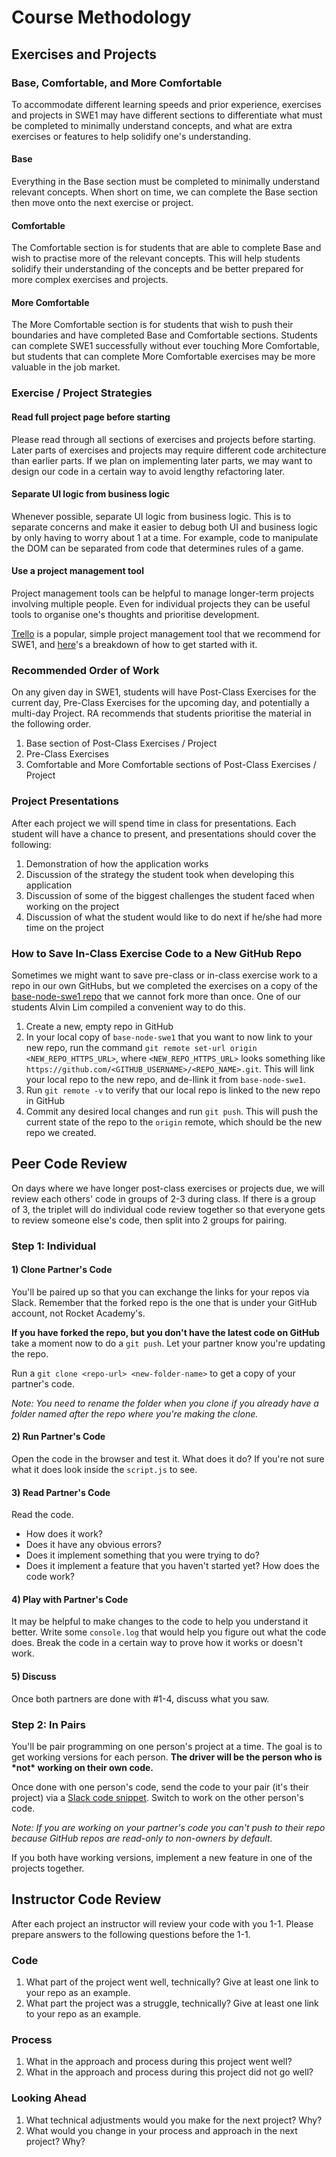 # Course Methodology

## Exercises and Projects

### Base, Comfortable, and More Comfortable

To accommodate different learning speeds and prior experience, exercises and projects in SWE1 may have different sections to differentiate what must be completed to minimally understand concepts, and what are extra exercises or features to help solidify one's understanding.

#### Base

Everything in the Base section must be completed to minimally understand relevant concepts. When short on time, we can complete the Base section then move onto the next exercise or project.

#### Comfortable

The Comfortable section is for students that are able to complete Base and wish to practise more of the relevant concepts. This will help students solidify their understanding of the concepts and be better prepared for more complex exercises and projects.

#### More Comfortable

The More Comfortable section is for students that wish to push their boundaries and have completed Base and Comfortable sections. Students can complete SWE1 successfully without ever touching More Comfortable, but students that can complete More Comfortable exercises may be more valuable in the job market.

### Exercise / Project Strategies

#### Read full project page before starting

Please read through all sections of exercises and projects before starting. Later parts of exercises and projects may require different code architecture than earlier parts. If we plan on implementing later parts, we may want to design our code in a certain way to avoid lengthy refactoring later.

#### Separate UI logic from business logic

Whenever possible, separate UI logic from business logic. This is to separate concerns and make it easier to debug both UI and business logic by only having to worry about 1 at a time. For example, code to manipulate the DOM can be separated from code that determines rules of a game.

#### Use a project management tool

Project management tools can be helpful to manage longer-term projects involving multiple people. Even for individual projects they can be useful tools to organise one's thoughts and prioritise development.

[Trello](https://trello.com/) is a popular, simple project management tool that we recommend for SWE1, and [here](https://blog.trello.com/how-to-scrum-and-trello-for-teams-at-work)'s a breakdown of how to get started with it.

### Recommended Order of Work

On any given day in SWE1, students will have Post-Class Exercises for the current day, Pre-Class Exercises  for the upcoming day, and potentially a multi-day Project. RA recommends that students prioritise the material in the following order.

1. Base section of Post-Class Exercises / Project
2. Pre-Class Exercises
3. Comfortable and More Comfortable sections of Post-Class Exercises / Project

### Project Presentations

After each project we will spend time in class for presentations. Each student will have a chance to present, and presentations should cover the following:

1. Demonstration of how the application works
2. Discussion of the strategy the student took when developing this application
3. Discussion of some of the biggest challenges the student faced when working on the project
4. Discussion of what the student would like to do next if he/she had more time on the project

### How to Save In-Class Exercise Code to a New GitHub Repo

Sometimes we might want to save pre-class or in-class exercise work to a repo in our own GitHubs, but we completed the exercises on a copy of the [base-node-swe1 repo](https://github.com/rocketacademy/base-node-swe1) that we cannot fork more than once. One of our students Alvin Lim compiled a convenient way to do this.

1. Create a new, empty repo in GitHub
2. In your local copy of `base-node-swe1` that you want to now link to your new repo, run the command `git remote set-url origin <NEW_REPO_HTTPS_URL>`, where `<NEW_REPO_HTTPS_URL>` looks something like `https://github.com/<GITHUB_USERNAME>/<REPO_NAME>.git`. This will link your local repo to the new repo, and de-llink it from `base-node-swe1`.
3. Run `git remote -v` to verify that our local repo is linked to the new repo in GitHub
4. Commit any desired local changes and run `git push`. This will push the current state of the repo to the `origin` remote, which should be the new repo we created.

## Peer Code Review

On days where we have longer post-class exercises or projects due, we will review each others' code in groups of 2-3 during class. If there is a group of 3, the triplet will do individual code review together so that everyone gets to review someone else's code, then split into 2 groups for pairing.

### Step 1: Individual

#### 1\) Clone Partner's Code

You'll be paired up so that you can exchange the links for your repos via Slack. Remember that the forked repo is the one that is under your GitHub account, not Rocket Academy's.

**If you have forked the repo, but you don't have the latest code on GitHub** take a moment now to do a `git push`. Let your partner know you're updating the repo.

Run a `git clone <repo-url> <new-folder-name>` to get a copy of your partner's code.

_Note: You need to rename the folder when you clone if you already have a folder named after the repo where you're making the clone._

#### 2\) Run Partner's Code

Open the code in the browser and test it. What does it do? If you're not sure what it does look inside the `script.js` to see.

#### 3\) Read Partner's Code

Read the code.

* How does it work?
* Does it have any obvious errors?
* Does it implement something that you were trying to do?
* Does it implement a feature that you haven't started yet? How does the code work?

#### 4\) Play with Partner's Code

It may be helpful to make changes to the code to help you understand it better. Write some `console.log` that would help you figure out what the code does. Break the code in a certain way to prove how it works or doesn't work.

#### 5\) Discuss

Once both partners are done with \#1-4, discuss what you saw.

### Step 2: In Pairs

You'll be pair programming on one person's project at a time. The goal is to get working versions for each person. **The driver will be the person who is \*not\* working on their own code.** 

Once done with one person's code, send the code to your pair \(it's their project\) via a [Slack code snippet](https://slack.com/intl/en-sg/slack-tips/share-code-snippets). Switch to work on the other person's code.

_Note: If you are working on your partner's code you can't push to their repo because GitHub repos are read-only to non-owners by default._

If you both have working versions, implement a new feature in one of the projects together.

## Instructor Code Review

After each project an instructor will review your code with you 1-1. Please prepare answers to the following questions before the 1-1.

### Code

1. What part of the project went well, technically? Give at least one link to your repo as an example.
2. What part the project was a struggle, technically? Give at least one link to your repo as an example.

### Process

1. What in the approach and process during this project went well?
2. What in the approach and process during this project did not go well?

### Looking Ahead

1. What technical adjustments would you make for the next project? Why?
2. What would you change in your process and approach in the next project? Why?

